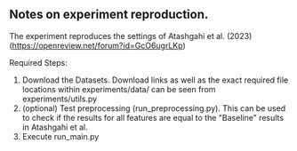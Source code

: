 
## Notes on experiment reproduction.

The experiment reproduces the settings of Atashgahi et al. (2023) (https://openreview.net/forum?id=GcO6ugrLKp)

Required Steps:
1. Download the Datasets. Download links as well as the exact required file locations within experiments/data/ can be seen from experiments/utils.py
2. (optional) Test preprocessing (run_preprocessing.py). This can be used to check if the results for all features are equal to the "Baseline" results in Atashgahi et al. 
3. Execute run_main.py

